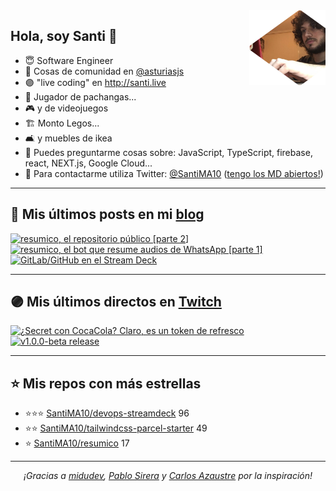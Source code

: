 <img height="120" align="right" src="https://raw.githubusercontent.com/SantiMA10/SantiMA10/main/.github/avatar.png" style="float: right" />

## Hola, soy Santi 🚀

- 😇 Software Engineer
- 📅 Cosas de comunidad en [@asturiasjs](https://twitter.com/asturiasjs)
- 🟣 "live coding" en http://santi.live 
- 🏀 Jugador de pachangas...
- 🎮 y de videojuegos 
- 🏗 Monto Legos...
- 🛋 y muebles de ikea 
- 🤔 Puedes preguntarme cosas sobre: JavaScript, TypeScript, firebase, react, NEXT.js, Google Cloud...
- 📝 Para contactarme utiliza Twitter: [@SantiMA10](https://twitter.com/SantiMA10) ([tengo los MD abiertos!](https://twitter.com/messages/compose?recipient_id=1397520804959694849))

---

## 📝 Mis últimos posts en mi [blog](https://santiagomartin.dev/blog)

<div id="blog-posts">
<a href='https://santiagomartin.dev/blog/resumico-el-repositorio-publico-parte-dos' target='_blank'>
<img width='30%' src='https://santiagomartin.dev/api/og?title=resumico,%20el%20repositorio%20p%C3%BAblico%20%5Bparte%202%5D' alt='resumico, el repositorio público [parte 2]' />
</a><a href='https://santiagomartin.dev/blog/resumico-el-bot-que-resume-audios-de-whatsapp-parte-uno' target='_blank'>
<img width='30%' src='https://santiagomartin.dev/api/og?title=resumico,%20el%20bot%20que%20resume%20audios%20de%20WhatsApp%20%5Bparte%201%5D' alt='resumico, el bot que resume audios de WhatsApp [parte 1]' />
</a><a href='https://santiagomartin.dev/blog/gitlab-github-en-el-stream-deck' target='_blank'>
<img width='30%' src='https://santiagomartin.dev/api/og?title=GitLab/GitHub%20en%20el%20Stream%20Deck' alt='GitLab/GitHub en el Stream Deck' />
</a>
</div>

---

## 🟣 Mis últimos directos en [Twitch](https://santi.live)

<div id="twitch-videos">
<a href='https://www.twitch.tv/videos/623745130' target='_blank'>
<img width='30%' src='https://static-cdn.jtvnw.net/cf_vods/d2nvs31859zcd8/ee0ed741dfc7224e0ecc_santima10_94848502371_6523947211/thumb/custom-229ab2a5-41db-4c43-82f1-ecfe95337543-320x180.png' alt='¿Secret con CocaCola? Claro, es un token de refresco' />
</a><a href='https://www.twitch.tv/videos/610282071' target='_blank'>
<img width='30%' src='https://static-cdn.jtvnw.net/cf_vods/d2nvs31859zcd8/e80012229508c9d2388e_santima10_53745942379_5534629342/thumb/thumb610282071-320x180.jpg' alt='v1.0.0-beta release' />
</a>
</div>

---

## ⭐️ Mis repos con más estrellas

- ⭐️⭐️⭐️ [SantiMA10/devops-streamdeck](https://github.com/SantiMA10/devops-streamdeck) 96
- ⭐️⭐️ [SantiMA10/tailwindcss-parcel-starter](https://github.com/SantiMA10/tailwindcss-parcel-starter) 49
- ⭐️ [SantiMA10/resumico](https://github.com/SantiMA10/resumico) 17

---

<p align="center" id="thanks">
<i>¡Gracias a <a href="https://github.com/midudev" target="_blank"> midudev</a>, <a href="https://github.com/pablosirera" taget="_blank">Pablo Sirera</a> y <a href="https://github.com/carlosazaustre" target="_blank">Carlos Azaustre</a> por la inspiración!</i>
</p>
